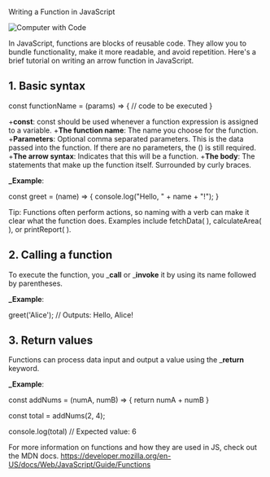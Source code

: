 Writing a Function in JavaScript

![Computer with Code](https://images.unsplash.com/photo-1587620962725-abab7fe55159?auto=format&fit=crop&q=80&w=1631&ixlib=rb-4.0.3&ixid=M3wxMjA3fDB8MHxwaG90by1wYWdlfHx8fGVufDB8fHx8fA%3D%3D)


In JavaScript, functions are blocks of reusable code. They allow you to bundle functionality, make it more readable, and avoid repetition. Here's a brief tutorial on writing an arrow function in JavaScript.

## 1. **Basic syntax**

const functionName = (params) => {
  // code to be executed
}

+**const**: const should be used whenever a function expression is assigned to a variable.
+**The function name**: The name you choose for the function.
+**Parameters**: Optional comma separated parameters. This is the data passed into the function. If there are no parameters, the () is still required.
+**The arrow syntax**: Indicates that this will be a function.
+**The body**: The statements that make up the function itself. Surrounded by curly braces.

**___Example__**:

const greet = (name) => {
  console.log("Hello, " + name + "!");
}

Tip: Functions often perform actions, so naming with a verb can make it clear what the function does. Examples include fetchData( ), calculateArea( ), or printReport( ). 

## 2. **Calling a function**

To execute the function, you ___call__ or ___invoke__ it by using its name followed by parentheses.

**___Example__**:

greet('Alice'); // Outputs: Hello, Alice!

## 3.  **Return values**

Functions can process data input and output a value using the ___return__ keyword.

**___Example__**: 

const addNums = (numA, numB) => {
  return numA + numB
}

const total = addNums(2, 4);

console.log(total) // Expected value: 6

For more information on functions and how they are used in JS, check out the MDN docs. 
https://developer.mozilla.org/en-US/docs/Web/JavaScript/Guide/Functions


